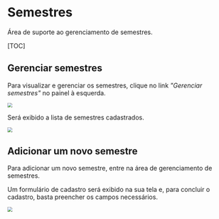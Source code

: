 # Semestres

Área de suporte ao gerenciamento de semestres.

[TOC]

## Gerenciar semestres

Para visualizar e gerenciar os semestres, clique no link *"Gerenciar semestres"* no painel à esquerda.

<img src="https://i.imgur.com/v27z3R5.png" style="zoom:67%;" />



Será exibido a lista de semestres cadastrados.

<img src="https://i.imgur.com/xwnxCgs.png" style="zoom:67%;" />



## Adicionar um novo semestre

Para adicionar um novo semestre, entre na área de gerenciamento de semestres. 

Um formulário de cadastro será exibido na sua tela e, para concluir o cadastro, basta preencher os campos necessários.

<img src="https://i.imgur.com/ch8k5gn.png" style="zoom:67%;" />